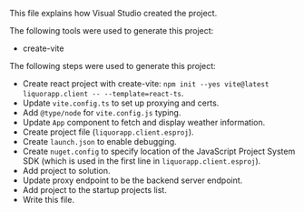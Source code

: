This file explains how Visual Studio created the project.

The following tools were used to generate this project:
- create-vite

The following steps were used to generate this project:
- Create react project with create-vite: `npm init --yes vite@latest liquorapp.client -- --template=react-ts`.
- Update `vite.config.ts` to set up proxying and certs.
- Add `@type/node` for `vite.config.js` typing.
- Update `App` component to fetch and display weather information.
- Create project file (`liquorapp.client.esproj`).
- Create `launch.json` to enable debugging.
- Create `nuget.config` to specify location of the JavaScript Project System SDK (which is used in the first line in `liquorapp.client.esproj`).
- Add project to solution.
- Update proxy endpoint to be the backend server endpoint.
- Add project to the startup projects list.
- Write this file.
